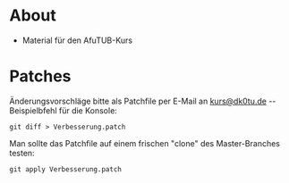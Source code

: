 # About

* Material für den AfuTUB-Kurs

# Patches

Änderungsvorschläge bitte als Patchfile per E-Mail an <kurs@dk0tu.de> --
Beispielbfehl für die Konsole:

    git diff > Verbesserung.patch

Man sollte das Patchfile auf einem frischen "clone" des Master-Branches testen:

    git apply Verbesserung.patch
